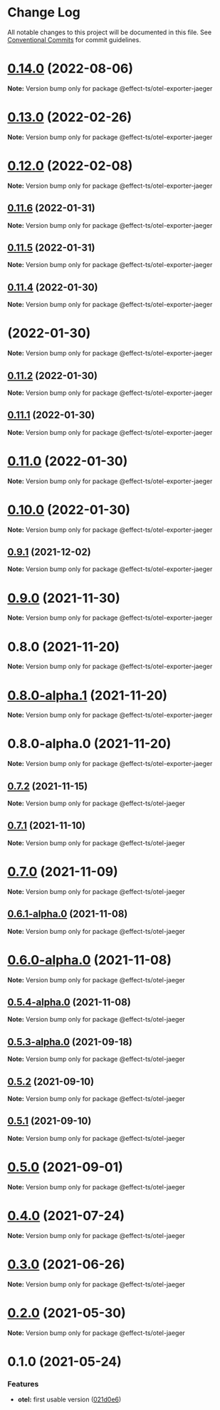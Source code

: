 # Change Log

All notable changes to this project will be documented in this file.
See [Conventional Commits](https://conventionalcommits.org) for commit guidelines.

# [0.14.0](https://github.com/Effect-TS/otel/compare/@effect-ts/otel-exporter-jaeger@0.13.0...@effect-ts/otel-exporter-jaeger@0.14.0) (2022-08-06)

**Note:** Version bump only for package @effect-ts/otel-exporter-jaeger





# [0.13.0](https://github.com/Effect-TS/otel/compare/@effect-ts/otel-exporter-jaeger@0.12.0...@effect-ts/otel-exporter-jaeger@0.13.0) (2022-02-26)

**Note:** Version bump only for package @effect-ts/otel-exporter-jaeger





# [0.12.0](https://github.com/Effect-TS/otel/compare/@effect-ts/otel-exporter-jaeger@0.11.6...@effect-ts/otel-exporter-jaeger@0.12.0) (2022-02-08)

**Note:** Version bump only for package @effect-ts/otel-exporter-jaeger





## [0.11.6](https://github.com/Effect-TS/otel/compare/@effect-ts/otel-exporter-jaeger@0.11.5...@effect-ts/otel-exporter-jaeger@0.11.6) (2022-01-31)

**Note:** Version bump only for package @effect-ts/otel-exporter-jaeger





## [0.11.5](https://github.com/Effect-TS/otel/compare/@effect-ts/otel-exporter-jaeger@0.11.4...@effect-ts/otel-exporter-jaeger@0.11.5) (2022-01-31)

**Note:** Version bump only for package @effect-ts/otel-exporter-jaeger





## [0.11.4](https://github.com/Effect-TS/otel/compare/@effect-ts/otel-exporter-jaeger@0.11.2...@effect-ts/otel-exporter-jaeger@0.11.4) (2022-01-30)

**Note:** Version bump only for package @effect-ts/otel-exporter-jaeger





#  (2022-01-30)

**Note:** Version bump only for package @effect-ts/otel-exporter-jaeger





## [0.11.2](https://github.com/Effect-TS/otel/compare/@effect-ts/otel-exporter-jaeger@0.11.1...@effect-ts/otel-exporter-jaeger@0.11.2) (2022-01-30)

**Note:** Version bump only for package @effect-ts/otel-exporter-jaeger





## [0.11.1](https://github.com/Effect-TS/otel/compare/@effect-ts/otel-exporter-jaeger@0.11.0...@effect-ts/otel-exporter-jaeger@0.11.1) (2022-01-30)

**Note:** Version bump only for package @effect-ts/otel-exporter-jaeger





# [0.11.0](https://github.com/Effect-TS/otel/compare/@effect-ts/otel-exporter-jaeger@0.9.1...@effect-ts/otel-exporter-jaeger@0.11.0) (2022-01-30)

**Note:** Version bump only for package @effect-ts/otel-exporter-jaeger





# [0.10.0](https://github.com/Effect-TS/otel/compare/@effect-ts/otel-exporter-jaeger@0.9.1...@effect-ts/otel-exporter-jaeger@0.10.0) (2022-01-30)

**Note:** Version bump only for package @effect-ts/otel-exporter-jaeger





## [0.9.1](https://github.com/Effect-TS/otel/compare/@effect-ts/otel-exporter-jaeger@0.9.0...@effect-ts/otel-exporter-jaeger@0.9.1) (2021-12-02)

**Note:** Version bump only for package @effect-ts/otel-exporter-jaeger





# [0.9.0](https://github.com/Effect-TS/otel/compare/@effect-ts/otel-exporter-jaeger@0.8.0...@effect-ts/otel-exporter-jaeger@0.9.0) (2021-11-30)

**Note:** Version bump only for package @effect-ts/otel-exporter-jaeger





# 0.8.0 (2021-11-20)

**Note:** Version bump only for package @effect-ts/otel-exporter-jaeger





# [0.8.0-alpha.1](https://github.com/Effect-TS/otel/compare/@effect-ts/otel-exporter-jaeger@0.9.0-alpha.0...@effect-ts/otel-exporter-jaeger@0.8.0-alpha.1) (2021-11-20)

**Note:** Version bump only for package @effect-ts/otel-exporter-jaeger





# 0.8.0-alpha.0 (2021-11-20)

**Note:** Version bump only for package @effect-ts/otel-exporter-jaeger





## [0.7.2](https://github.com/Effect-TS/otel/compare/@effect-ts/otel-jaeger@0.7.1...@effect-ts/otel-jaeger@0.7.2) (2021-11-15)

**Note:** Version bump only for package @effect-ts/otel-jaeger





## [0.7.1](https://github.com/Effect-TS/otel/compare/@effect-ts/otel-jaeger@0.7.0...@effect-ts/otel-jaeger@0.7.1) (2021-11-10)

**Note:** Version bump only for package @effect-ts/otel-jaeger





# [0.7.0](https://github.com/Effect-TS/otel/compare/@effect-ts/otel-jaeger@0.6.1-alpha.0...@effect-ts/otel-jaeger@0.7.0) (2021-11-09)

**Note:** Version bump only for package @effect-ts/otel-jaeger





## [0.6.1-alpha.0](https://github.com/Effect-TS/otel/compare/@effect-ts/otel-jaeger@0.6.0-alpha.0...@effect-ts/otel-jaeger@0.6.1-alpha.0) (2021-11-08)

**Note:** Version bump only for package @effect-ts/otel-jaeger





# [0.6.0-alpha.0](https://github.com/Effect-TS/otel/compare/@effect-ts/otel-jaeger@0.5.4-alpha.0...@effect-ts/otel-jaeger@0.6.0-alpha.0) (2021-11-08)

**Note:** Version bump only for package @effect-ts/otel-jaeger





## [0.5.4-alpha.0](https://github.com/Effect-TS/otel/compare/@effect-ts/otel-jaeger@0.5.3-alpha.0...@effect-ts/otel-jaeger@0.5.4-alpha.0) (2021-11-08)

**Note:** Version bump only for package @effect-ts/otel-jaeger





## [0.5.3-alpha.0](https://github.com/Effect-TS/otel/compare/@effect-ts/otel-jaeger@0.5.2...@effect-ts/otel-jaeger@0.5.3-alpha.0) (2021-09-18)

**Note:** Version bump only for package @effect-ts/otel-jaeger





## [0.5.2](https://github.com/Effect-TS/otel/compare/@effect-ts/otel-jaeger@0.5.1...@effect-ts/otel-jaeger@0.5.2) (2021-09-10)

**Note:** Version bump only for package @effect-ts/otel-jaeger





## [0.5.1](https://github.com/Effect-TS/otel/compare/@effect-ts/otel-jaeger@0.5.0...@effect-ts/otel-jaeger@0.5.1) (2021-09-10)

**Note:** Version bump only for package @effect-ts/otel-jaeger





# [0.5.0](https://github.com/Effect-TS/otel/compare/@effect-ts/otel-jaeger@0.4.0...@effect-ts/otel-jaeger@0.5.0) (2021-09-01)

**Note:** Version bump only for package @effect-ts/otel-jaeger





# [0.4.0](https://github.com/Effect-TS/otel/compare/@effect-ts/otel-jaeger@0.3.0...@effect-ts/otel-jaeger@0.4.0) (2021-07-24)

**Note:** Version bump only for package @effect-ts/otel-jaeger





# [0.3.0](https://github.com/Effect-TS/otel/compare/@effect-ts/otel-jaeger@0.2.0...@effect-ts/otel-jaeger@0.3.0) (2021-06-26)

**Note:** Version bump only for package @effect-ts/otel-jaeger





# [0.2.0](https://github.com/Effect-TS/otel/compare/@effect-ts/otel-jaeger@0.1.0...@effect-ts/otel-jaeger@0.2.0) (2021-05-30)

**Note:** Version bump only for package @effect-ts/otel-jaeger





# 0.1.0 (2021-05-24)


### Features

* **otel:** first usable version ([021d0e6](https://github.com/Effect-TS/otel/commit/021d0e66f8ba4173e1f42057ed2b306c68854982))
